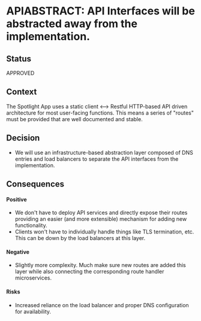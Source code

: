 # APIABSTRACT: API Interfaces will be abstracted away from the implementation.

## Status

APPROVED

## Context

The Spotlight App uses a static client <--> Restful HTTP-based API driven architecture for most user-facing functions. This means a series of "routes" must be provided that are well documented and stable.


## Decision

* We will use an infrastructure-based abstraction layer composed of DNS entries and load balancers to separate the API interfaces from the implementation.


## Consequences

#### Positive
* We don't have to deploy API services and directly expose their routes providing an easier (and more extensible) mechanism for adding new functionality.
* Clients won't have to individually handle things like TLS termination, etc. This can be down by the load balancers at this layer.

#### Negative
* Slightly more complexity. Much make sure new routes are added this layer while also connecting the corresponding route handler microservices.


#### Risks
* Increased reliance on the load balancer and proper DNS configuration for availability.
